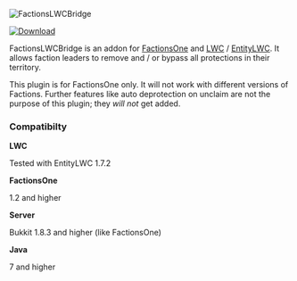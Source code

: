 ![FactionsLWCBridge](http://feuerstern.bplaced.net/ressourcen/logos/FactionsLWCBridge.png)

[![Download](http://feuerstern.bplaced.net/ressourcen/buttons/Download.png)](http://feuerstern.bplaced.net/repo/io/github/dre2n/factionslwcbridge)

FactionsLWCBridge is an addon for [FactionsOne](https://www.spigotmc.org/resources/factionsone.9249/) and [LWC](https://www.spigotmc.org/resources/lwc.2150/) / [EntityLWC](https://www.spigotmc.org/resources/lwc-unofficial-entity-locking.2162/). It allows faction leaders to remove and / or bypass all protections in their territory.

This plugin is for FactionsOne only. It will not work with different versions of Factions. Further features like auto deprotection on unclaim are not the purpose of this plugin; they *will not* get added.

### Compatibilty
**LWC**

Tested with EntityLWC 1.7.2

**FactionsOne**

1.2 and higher

**Server**

Bukkit 1.8.3 and higher (like FactionsOne)

**Java**

7 and higher
